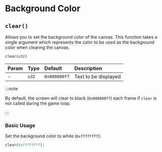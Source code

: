 # Background Color

## `clear()`

Allows you to set the background color of the canvas. This function takes a single argument which represents the color to be used as the background color when clearing the canvas.

```rust title="turbo::canvas"
clear(u32)
```

| Param | Type  | Default      | Description          |
| :---- | :---- | :----------- | :------------------- |
| -     | `u32` | `0x000000ff` | Text to be displayed |

:::note

By default, the screen will clear to black (`0x000000ff`) each frame if `clear` is not called during the game loop.

:::

### Basic Usage

Set the background color to white (`0xffffffff`):

```rust
clear(0xffffffff);
```


